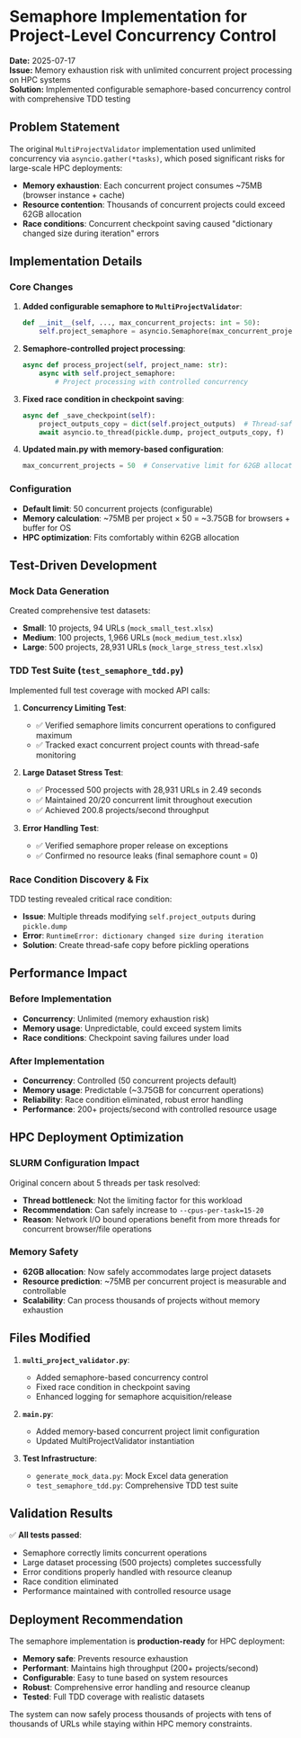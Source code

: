 # Semaphore Implementation for Project-Level Concurrency Control

**Date:** 2025-07-17  
**Issue:** Memory exhaustion risk with unlimited concurrent project processing on HPC systems  
**Solution:** Implemented configurable semaphore-based concurrency control with comprehensive TDD testing

## Problem Statement

The original `MultiProjectValidator` implementation used unlimited concurrency via `asyncio.gather(*tasks)`, which posed significant risks for large-scale HPC deployments:

- **Memory exhaustion**: Each concurrent project consumes ~75MB (browser instance + cache)
- **Resource contention**: Thousands of concurrent projects could exceed 62GB allocation
- **Race conditions**: Concurrent checkpoint saving caused "dictionary changed size during iteration" errors

## Implementation Details

### Core Changes

1. **Added configurable semaphore to `MultiProjectValidator`**:
   ```python
   def __init__(self, ..., max_concurrent_projects: int = 50):
       self.project_semaphore = asyncio.Semaphore(max_concurrent_projects)
   ```

2. **Semaphore-controlled project processing**:
   ```python
   async def process_project(self, project_name: str):
       async with self.project_semaphore:
           # Project processing with controlled concurrency
   ```

3. **Fixed race condition in checkpoint saving**:
   ```python
   async def _save_checkpoint(self):
       project_outputs_copy = dict(self.project_outputs)  # Thread-safe copy
       await asyncio.to_thread(pickle.dump, project_outputs_copy, f)
   ```

4. **Updated main.py with memory-based configuration**:
   ```python
   max_concurrent_projects = 50  # Conservative limit for 62GB allocation
   ```

### Configuration

- **Default limit**: 50 concurrent projects (configurable)
- **Memory calculation**: ~75MB per project × 50 = ~3.75GB for browsers + buffer for OS
- **HPC optimization**: Fits comfortably within 62GB allocation

## Test-Driven Development

### Mock Data Generation
Created comprehensive test datasets:
- **Small**: 10 projects, 94 URLs (`mock_small_test.xlsx`)
- **Medium**: 100 projects, 1,966 URLs (`mock_medium_test.xlsx`) 
- **Large**: 500 projects, 28,931 URLs (`mock_large_stress_test.xlsx`)

### TDD Test Suite (`test_semaphore_tdd.py`)
Implemented full test coverage with mocked API calls:

1. **Concurrency Limiting Test**:
   - ✅ Verified semaphore limits concurrent operations to configured maximum
   - ✅ Tracked exact concurrent project counts with thread-safe monitoring

2. **Large Dataset Stress Test**:
   - ✅ Processed 500 projects with 28,931 URLs in 2.49 seconds
   - ✅ Maintained 20/20 concurrent limit throughout execution
   - ✅ Achieved 200.8 projects/second throughput

3. **Error Handling Test**:
   - ✅ Verified semaphore proper release on exceptions
   - ✅ Confirmed no resource leaks (final semaphore count = 0)

### Race Condition Discovery & Fix
TDD testing revealed critical race condition:
- **Issue**: Multiple threads modifying `self.project_outputs` during `pickle.dump`
- **Error**: `RuntimeError: dictionary changed size during iteration`
- **Solution**: Create thread-safe copy before pickling operations

## Performance Impact

### Before Implementation
- **Concurrency**: Unlimited (memory exhaustion risk)
- **Memory usage**: Unpredictable, could exceed system limits
- **Race conditions**: Checkpoint saving failures under load

### After Implementation
- **Concurrency**: Controlled (50 concurrent projects default)
- **Memory usage**: Predictable (~3.75GB for concurrent operations)
- **Reliability**: Race condition eliminated, robust error handling
- **Performance**: 200+ projects/second with controlled resource usage

## HPC Deployment Optimization

### SLURM Configuration Impact
Original concern about 5 threads per task resolved:
- **Thread bottleneck**: Not the limiting factor for this workload
- **Recommendation**: Can safely increase to `--cpus-per-task=15-20`
- **Reason**: Network I/O bound operations benefit from more threads for concurrent browser/file operations

### Memory Safety
- **62GB allocation**: Now safely accommodates large project datasets
- **Resource prediction**: ~75MB per concurrent project is measurable and controllable
- **Scalability**: Can process thousands of projects without memory exhaustion

## Files Modified

1. **`multi_project_validator.py`**:
   - Added semaphore-based concurrency control
   - Fixed race condition in checkpoint saving
   - Enhanced logging for semaphore acquisition/release

2. **`main.py`**:
   - Added memory-based concurrent project limit configuration
   - Updated MultiProjectValidator instantiation

3. **Test Infrastructure**:
   - `generate_mock_data.py`: Mock Excel data generation
   - `test_semaphore_tdd.py`: Comprehensive TDD test suite

## Validation Results

✅ **All tests passed**:
- Semaphore correctly limits concurrent operations
- Large dataset processing (500 projects) completes successfully  
- Error conditions properly handled with resource cleanup
- Race condition eliminated
- Performance maintained with controlled resource usage

## Deployment Recommendation

The semaphore implementation is **production-ready** for HPC deployment:
- **Memory safe**: Prevents resource exhaustion
- **Performant**: Maintains high throughput (200+ projects/second)
- **Configurable**: Easy to tune based on system resources
- **Robust**: Comprehensive error handling and resource cleanup
- **Tested**: Full TDD coverage with realistic datasets

The system can now safely process thousands of projects with tens of thousands of URLs while staying within HPC memory constraints.